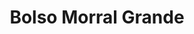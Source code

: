 ---
title: "Bolso Morral Grande"
description: "Amplia Capacidad para Equipos de Seguridad y Primeros Auxilios"
line: "Línea de primeros auxilios" # O "Línea de Accesorios de Seguridad" si aplica
main:
  id: 206 # ID único para este producto
  content: |
    Presentamos nuestro **Bolso Morral Grande** – la solución versátil y espaciosa para tus necesidades de seguridad y primeros auxilios. Parte de nuestra **Línea de Primeros Auxilios**, este morral de lona resistente ofrece una amplia capacidad para guardar y transportar dotaciones más completas o equipos de mayor tamaño, ideal para brigadistas, equipos de rescate o para tener en sitios estratégicos.

  imgCard: "@/images/products/b-08.avif"
  imgMain: "@/images/products/b-08.avif"
  imgAlt: "Bolso Morral Grande"
tabs:
  - id: "tabs-with-card-item-1"
    dataTab: "#tabs-with-card-1"
    title: "Descripción General"
  - id: "tabs-with-card-item-2"
    dataTab: "#tabs-with-card-2"
    title: "Especificaciones y Precio"
  - id: "tabs-with-card-item-3"
    dataTab: "#tabs-with-card-3"
    title: "Usos y Ventajas"
longDescription:
  title: "Almacenamiento y Movilidad para tu Dotación Completa"
  subTitle: |
    El Bolso Morral Grande de Extintores del Risaralda es el complemento perfecto para aquellos que requieren mayor capacidad y organización. Su diseño robusto y múltiples compartimentos permiten llevar una dotación de primeros auxilios extensa, herramientas o equipos de respuesta rápida, asegurando que todo esté en su lugar y listo para ser desplegado eficientemente en situaciones que lo demanden.
  btnTitle: "Adquiere tu Bolso Morral Grande"
  btnURL: "#"
descriptionList:
  - title: "Gran Capacidad"
    subTitle: "Ofrece un amplio espacio para organizar una dotación completa de primeros auxilios o equipos de seguridad voluminosos."
  - title: "Construcción Duradera"
    subTitle: "Fabricado en lona de alta resistencia, diseñado para soportar el uso intensivo y proteger el contenido en diversos entornos."
  - title: "Organización Interna"
    subTitle: "Múltiples bolsillos y compartimentos internos para mantener los insumos organizados y de fácil acceso."
specificationsLeft:
  - title: "Material"
    subTitle: "Lona de alta resistencia (ej. 900D Nylon, poliéster) con cierres y correas reforzadas."
  - title: "Dimensiones"
    subTitle: "X cm de alto x X cm de ancho x X cm de profundidad (ej. 55x35x25 cm)."
  - title: "Capacidad de Almacenamiento"
    subTitle: "Amplia capacidad, ideal para dotaciones tipo B o C, o equipo de rescate básico."
  - title: "Precio"
    subTitle: "$60.000"
tableData:
  - feature: ["Especificación", "Valor"]
    description:
      - ["Tipo de Producto", "Bolso / Morral Grande"]
      - ["Material", "Lona de alta resistencia"]
      - ["Dimensiones (cm)", "Variable (ej. 55x35x25)"]
      - ["Precio (COP)", "$60.000"]
      - ["Uso Recomendado", "Brigadistas, Empresas, Equipos de Rescate"]
blueprints:
  first: "@/images/products/b-08.avif"
  second: "@/images/products/b-08.avif"
---
